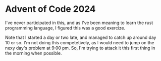 # Advent of Code 2024

I've never participated in this, and as I've been meaning to learn the rust programming language,
I figured this was a good exercize.

Note that I started a day or two late, and managed to catch up around day 10 or so. I'm not doing
this competetively, as I would need to jump on the nexy day's problem at 9:00 pm. So, I'm trying
to attack it this first thing in the morning when possible.
